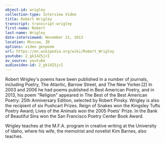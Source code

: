 ```yaml
---
object-id: wrigley
collection-type: Interview Video 
title: Robert Wrigley
transcript: transcript-wrigley    
first-name: Robert
last-name: Wrigley
date-interviewed: November 21, 2013
location: Moscow, ID
options: video genpoem
url: https://en.wikipedia.org/wiki/Robert_Wrigley
youtube: 2_gk14ZSjcI
av_source: youtube
audiovideo-id: 2_gk14ZSjcI
---
```


 Robert Wrigley's poems have been published in a number of journals, including Poetry, The Atlantic, Barrow Street, and The New Yorker.[2] In 2003 and 2006 he had poems published in Best American Poetry, and in 2013, his poem "Religion" appeared in The Best of the Best American Poetry: 25th Anniversary Edition, selected by Robert Pinsky. Wrigley is also the recipient of six Pushcart Prizes. Reign of Snakes won the Kingsley Tufts Poetry Award; Lives of the Animals won the 2005 Poets' Prize. In the Bank of Beautiful Sins won the San Francisco Poetry Center Book Award.

Wrigley teaches at the M.F.A. program in creative writing at the University of Idaho, where his wife, the memoirist and novelist Kim Barnes, also teaches.
